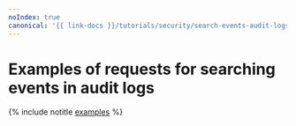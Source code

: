```yaml
---
noIndex: true
canonical: '{{ link-docs }}/tutorials/security/search-events-audit-logs/examples'
---
```


# Examples of requests for searching events in audit logs

{% include notitle [examples](../../../_tutorials/security/search-events-audit-logs/examples.md) %}
